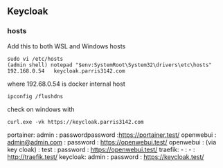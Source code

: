 ## Keycloak

### hosts
Add this to both WSL and Windows hosts
```
sudo vi /etc/hosts
(admin shell) notepad "$env:SystemRoot\System32\drivers\etc\hosts"
192.168.0.54   keycloak.parris3142.com
```
where 192.68.0.54 is docker internal host

```
ipconfig /flushdns
```

check on windows with

```
curl.exe -vk https://keycloak.parris3142.com
```

portainer: admin : passwordpassword :https://portainer.test/
openwebui : admin@admin.com : password : https://openwebui.test/
openwebui : (via key cloak) : test : password : https://openwebui.test/
traefik: - : - : http://traefik.test/
keycloak: admin : password : https://keycloak.test/